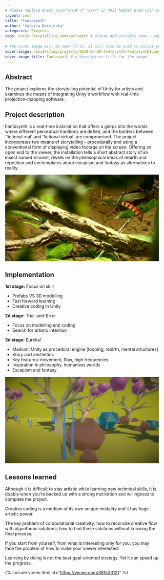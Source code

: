 ```yaml
---
# Please replace every occurrence of "xxxx" in this header area with your personal information.
layout: post
title: "Fantasynth"
author: "Valeria Barvinska"
categories: Projects
tags: Unity Storytelling GenerativeArt # please add suitable tags — separated by a space — the number of tags is not limited

# The cover image will be seen first. It will also be used to enlist your project amonst others.
cover-image: /assets/img/projects/2020-05-20-fantasynth/Fantasynth1.png # choose your desired image file format — must be supported by web browsers — only one
cover-image-title: Fantasynth # a descriptive title for the image
---
```


## Abstract

The project explores the storytelling potential of Unity for artists and examines the means of integrating Unity's workflow with real-time projection-mapping software.

## Project description

Fantasynth is a real-time installation that offers a gimps into the worlds where different perceptual traditions are defied, and the borders between 'fictional real' and 'fictional virtual' are compromised. 
The project incorporates two means of storytelling – procedurally and using a conventional form of displaying video footage on the screen. Offering an open end to the viewer, the installation tells a short abstract story of an insect named Vincent, dwells on the philosophical ideas of rebirth and repetition and contemplates about escapism and fantasy as alternatives to reality.

![Fantasynth](/assets/img/projects/2020-05-20-fantasynth/fantasynth3.png)

## Implementation

**1st stage:** Focus on skill

* Prefabs VS 3D modelling
* Fast forward learning
* Creative coding in Unity

**2d stage:** Trial-and-Error

* Focus on modelling and coding
* Search for artistic intention

**3d stage:** Eureka!
* Medium: Unity as procedural engine [looping, rebirth, mental structures]
* Story and aesthetics
* Key features: movement, flow, high frequencies
* Inspiration in philosophy, humanless worlds
* Escapism and fantasy

![Fantasynth](/assets/img/projects/2020-05-20-fantasynth/fantasynth2.png)

## Lessons learned

Although it is difficult to stay artistic while learning new technical skills, it is doable when you're backed up with a strong motivation and willingness to complete the project. 

Creative coding is a medium of its own unique modality and it has huge artistic power.

The key problem of computational creativity: how to reconcile creative flow with algorithmic solutions; how to find these solutions without knowing the final process.

If you start from yourself, from what is interesting only for you, you may face the problem of how to make your viewer interested.

Learning by doing is not the best goal-oriented strategy. Yet it can speed up the progress. 

{% include vimeo.html id="https://vimeo.com/381523121" %}